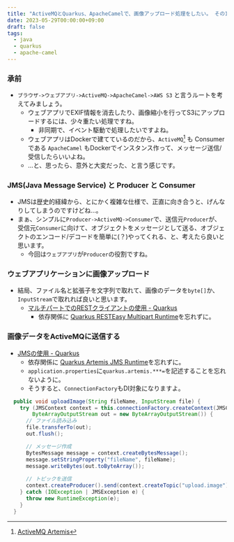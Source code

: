 ```yaml
---
title: "ActiveMQとQuarkus、ApacheCamelで、画像アップロード処理をしたい。 その1 Producer 編"
date: 2023-05-29T00:00:00+09:00
draft: false
tags:
  - java
  - quarkus
  - apache-camel
---
```


### 承前

- `ブラウザ->ウェブアプリ->ActiveMQ->ApacheCamel->AWS S3` と言うルートを考えてみましょう。
    - ウェブアプリでEXIF情報を消去したり、画像縮小を行ってS3にアップロードするには、少々重たい処理ですね。
        - 非同期で、イベント駆動で処理したいですよね。
    - ウェブアプリはDockerで建てているのだから、`ActiveMQ`[^1] も Consumerである `ApacheCamel` もDockerでインスタンス作って、メッセージ送信/受信したらいいよね。
    - …と、思ったら、意外と大変だった、と言う感じです。

### JMS(Java Message Service) と Producer と Consumer

- JMSは歴史的経緯から、とにかく複雑な仕様で、正直に向き合うと、げんなりしてしまうのですけどね…。
- まぁ、シンプルに`Producer->ActiveMQ->Consumer`で、送信元`Producer`が、受信元`Consumer`に向けて、オブジェクトをメッセージとして送る、オブジェクトのエンコード/デコードを簡単に(？)やってくれる、と、考えたら良いと思います。
    - 今回は`ウェブアプリ`が`Producer`の役割ですね。

### ウェブアプリケーションに画像アップロード

- 結局、ファイル名と拡張子を文字列で取れて、画像のデータを`byte[]`か、`InputStream`で取れれば良いと思います。
    - [マルチパートでのRESTクライアントの使用 - Quarkus](https://ja.quarkus.io/guides/rest-client-multipart)
        - 依存関係に [Quarkus RESTEasy Multipart Runtime](https://mvnrepository.com/artifact/io.quarkus/quarkus-resteasy-multipart)を忘れずに。

### 画像データをActiveMQに送信する

- [JMSの使用 - Quarkus](https://ja.quarkus.io/guides/jms)
    - 依存関係に [Quarkus Artemis JMS Runtime](https://mvnrepository.com/artifact/io.quarkiverse.artemis/quarkus-artemis-jms)を忘れずに。
    - `application.properties`に`quarkus.artemis.***=`を記述することを忘れないように。
    - そうすると、`ConnectionFactory`もDI対象になりますよ。

```java
  public void uploadImage(String fileName, InputStream file) {
    try (JMSContext context = this.connectionFactory.createContext(JMSContext.AUTO_ACKNOWLEDGE);
        ByteArrayOutputStream out = new ByteArrayOutputStream()) {
      // ファイル読み込み
      file.transferTo(out);
      out.flush();

      // メッセージ作成
      BytesMessage message = context.createBytesMessage();
      message.setStringProperty("fileName", fileName);
      message.writeBytes(out.toByteArray());
      
      // トピックを送信
      context.createProducer().send(context.createTopic("upload.image"), message);
    } catch (IOException | JMSException e) {
      throw new RuntimeException(e);
    }
  }
```

[^1]: [ActiveMQ Artemis](https://activemq.apache.org/components/artemis/ "ActiveMQ Artemis")


